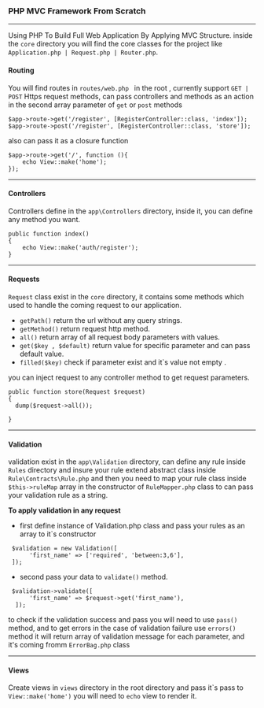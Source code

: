 ### PHP MVC Framework From Scratch

---

Using PHP To Build Full Web Application By Applying MVC Structure.
inside the `core` directory you will find the core classes for the project like `` Application.php | Request.php | Router.php ``.
#### Routing

You will find routes in ``routes/web.php `` in the root , currently support `` GET | POST `` Https request methods,
can pass controllers and methods as an action in the second array parameter of ``get`` or  ``post`` methods

```
$app->route->get('/register', [RegisterController::class, 'index']);
$app->route->post('/register', [RegisterController::class, 'store']);
```

also can pass it as a closure function

```
$app->route->get('/', function (){
    echo View::make('home');
});
```

------------
#### Controllers

Controllers define in the `app\Controllers` directory, inside it, you can define any method you want.

```
public function index()
{
    echo View::make('auth/register');
}
```

---
#### Requests

`` Request `` class exist in the `core` directory, it contains some methods which used to handle the coming request to our application.

- ``getPath()`` return the url without any query strings.
- ``getMethod()`` return request http method.
- ``all()`` return array of all request body parameters with values.
- ``get($key , $default)`` return value for specific parameter and can pass default value.
- ``filled($key)`` check if parameter exist and it`s value not empty .

you can inject request to any controller method to get request parameters.

``` 
public function store(Request $request)
{
  dump($request->all());

}
```
---
#### Validation

validation exist in the `app\Validation` directory, can define any rule inside `Rules` directory
and insure your rule extend abstract class inside `Rule\Contracts\Rule.php` and then you need to map your rule class inside  
`` $this->ruleMap `` array in the constructor of `RuleMapper.php` class to can pass your validation rule  as a string.

**To apply validation in any request** 

- first define instance of Validation.php class and pass your rules as an array to it`s constructor

```  
 $validation = new Validation([
      'first_name' => ['required', 'between:3,6'],
 ]);
```

- second pass your data to `` validate() `` method.
```
 $validation->validate([
      'first_name' => $request->get('first_name'),
  ]);
```

to check if the validation success and pass you will need to use ``pass()`` method,
and to get errors in the case of validation failure use ``errors()`` method it will return array of validation message for each 
parameter, and it's coming fromm `ErrorBag.php` class


---
#### Views

Create views in `views` directory in the root directory and pass it`s pass to ``View::make('home')`` you will need
to ``echo`` view to render it.


